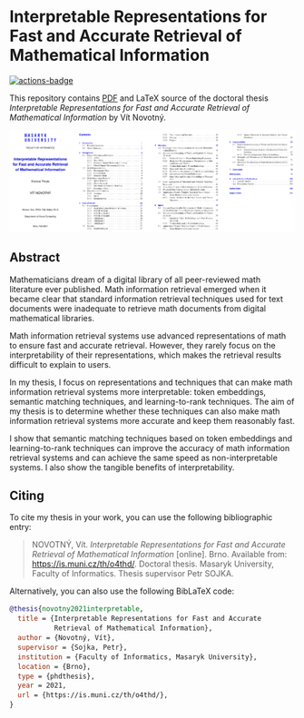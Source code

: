 # Interpretable Representations for Fast and Accurate Retrieval of Mathematical Information

 [![actions-badge][]][actions]

This repository contains [PDF][latest] and LaTeX source of the doctoral thesis
*Interpretable Representations for Fast and Accurate Retrieval of Mathematical
Information* by Vít Novotný.

 ![banner][]

 [actions-badge]: https://github.com/Witiko/diploma-thesis/actions/workflows/test_and_publish.yml/badge.svg
 [actions]:       https://github.com/Witiko/diploma-thesis/actions/workflows/test_and_publish.yml
 [banner]:        banner.png "Example pages from the thesis"
 [latest]:        https://github.com/Witiko/diploma-thesis/releases/download/latest/main.pdf

## Abstract

Mathematicians dream of a digital library of all peer-reviewed math literature
ever published. Math information retrieval emerged when it became clear that
standard information retrieval techniques used for text documents were
inadequate to retrieve math documents from digital mathematical libraries.

Math information retrieval systems use advanced representations of math to
ensure fast and accurate retrieval. However, they rarely focus on the
interpretability of their representations, which makes the retrieval results
difficult to explain to users.

In my thesis, I focus on representations and techniques that can make math
information retrieval systems more interpretable: token embeddings, semantic
matching techniques, and learning-to-rank techniques. The aim of my thesis
is to determine whether these techniques can also make math information
retrieval systems more accurate and keep them reasonably fast.

I show that semantic matching techniques based on token embeddings and
learning-to-rank techniques can improve the accuracy of math information
retrieval systems and can achieve the same speed as non-interpretable systems.
I also show the tangible benefits of interpretability.

## Citing

To cite my thesis in your work, you can use the following bibliographic entry:

> NOVOTNÝ, Vít. *Interpretable Representations for Fast and Accurate Retrieval
> of Mathematical Information* [online]. Brno. Available from:
> <https://is.muni.cz/th/o4thd/>. Doctoral thesis. Masaryk University, Faculty
> of Informatics. Thesis supervisor Petr SOJKA.

Alternatively, you can also use the following BibLaTeX code:

``` bib
@thesis{novotny2021interpretable,
  title = {Interpretable Representations for Fast and Accurate
           Retrieval of Mathematical Information},
  author = {Novotný, Vít},
  supervisor = {Sojka, Petr},
  institution = {Faculty of Informatics, Masaryk University},
  location = {Brno},
  type = {phdthesis},
  year = 2021,
  url = {https://is.muni.cz/th/o4thd/},
}
```
